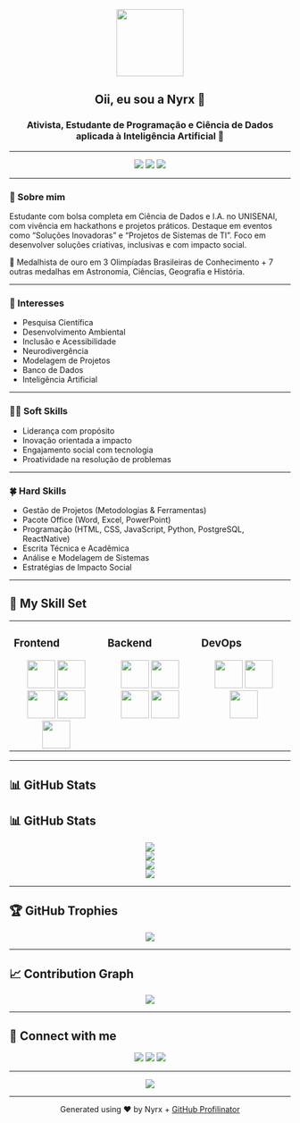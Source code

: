 <div align="center">
  <img src="https://thumbs.dreamstime.com/b/panda-antropom%C3%B3rfica-programador-que-est%C3%A1-com-computador-e-caf%C3%A9-na-sala-do-servidor-105309988.jpg" align="center" height="120" width="120" />
</div>

<div align="center">

## Oii, eu sou a Nyrx 🌸  
### Ativista, Estudante de Programação e Ciência de Dados aplicada à Inteligência Artificial 🚀

---

<img src="https://img.shields.io/badge/GitHub_Grade-A-brightgreen?style=for-the-badge&logo=github&logoColor=white" />
<img src="https://img.shields.io/badge/Status-Ativa_🚀-blueviolet?style=for-the-badge" />
<img src="https://img.shields.io/badge/Orgulho_LGBTQIA+-f542a7?style=for-the-badge" />

</div>

---

### 🔭 Sobre mim

Estudante com bolsa completa em Ciência de Dados e I.A. no UNISENAI, com vivência em hackathons e projetos práticos. Destaque em eventos como “Soluções Inovadoras” e “Projetos de Sistemas de TI”. Foco em desenvolver soluções criativas, inclusivas e com impacto social.

🏅 Medalhista de ouro em 3 Olimpíadas Brasileiras de Conhecimento + 7 outras medalhas em Astronomia, Ciências, Geografia e História.

---

### 👀 Interesses

- Pesquisa Científica  
- Desenvolvimento Ambiental  
- Inclusão e Acessibilidade  
- Neurodivergência  
- Modelagem de Projetos  
- Banco de Dados  
- Inteligência Artificial  

---

### 🤜🤛 Soft Skills

- Liderança com propósito  
- Inovação orientada a impacto  
- Engajamento social com tecnologia  
- Proatividade na resolução de problemas  

---

### 🍀 Hard Skills

- Gestão de Projetos (Metodologias & Ferramentas)  
- Pacote Office (Word, Excel, PowerPoint)  
- Programação (HTML, CSS, JavaScript, Python, PostgreSQL, ReactNative)  
- Escrita Técnica e Acadêmica  
- Análise e Modelagem de Sistemas  
- Estratégias de Impacto Social  

---

## 🧠 My Skill Set

<table><tr><td valign="top" width="33%">

### Frontend  
<div align="center">  
<a href="#"><img src="https://profilinator.rishav.dev/skills-assets/html5-original-wordmark.svg" height="50" /></a>  
<a href="#"><img src="https://profilinator.rishav.dev/skills-assets/css3-original-wordmark.svg" height="50" /></a>  
<a href="#"><img src="https://profilinator.rishav.dev/skills-assets/javascript-original.svg" height="50" /></a>  
<a href="#"><img src="https://profilinator.rishav.dev/skills-assets/react-original-wordmark.svg" height="50" /></a>  
<a href="#"><img src="https://profilinator.rishav.dev/skills-assets/figma-icon.svg" height="50" /></a>  
</div>

</td><td valign="top" width="33%">

### Backend  
<div align="center">  
<a href="#"><img src="https://profilinator.rishav.dev/skills-assets/python-original.svg" height="50" /></a>  
<a href="#"><img src="https://profilinator.rishav.dev/skills-assets/nodejs-original-wordmark.svg" height="50" /></a>  
<a href="#"><img src="https://profilinator.rishav.dev/skills-assets/express-original-wordmark.svg" height="50" /></a>  
<a href="#"><img src="https://profilinator.rishav.dev/skills-assets/postgresql-original-wordmark.svg" height="50" /></a>  
</div>

</td><td valign="top" width="33%">

### DevOps  
<div align="center">  
<a href="#"><img src="https://profilinator.rishav.dev/skills-assets/amazonwebservices-original-wordmark.svg" height="50" /></a>  
<a href="#"><img src="https://profilinator.rishav.dev/skills-assets/linux-original.svg" height="50" /></a>  
<a href="#"><img src="https://profilinator.rishav.dev/skills-assets/git-scm-icon.svg" height="50" /></a>  
</div>

</td></tr></table>

---

## 📊 GitHub Stats  

## 📊 GitHub Stats

<div align="center">
  <img src="https://github-readme-stats.vercel.app/api?username=NyrxScar&show_icons=true&theme=radical&include_all_commits=true&count_private=true&hide_border=true" />
  <br />
  <img src="https://img.shields.io/badge/Nota-A-brightgreen?style=for-the-badge&logo=github" />
</div>

<div align="center">
  <img src="https://github-readme-stats.vercel.app/api/top-langs/?username=NyrxScar&layout=compact&theme=radical&hide_border=true" />
</div>

<div align="center">
  <img src="https://github-readme-streak-stats.herokuapp.com/?user=NyrxScar&theme=radical&hide_border=true" />
</div>

---

## 🏆 GitHub Trophies  
<div align="center">
  <img src="https://github-profile-trophy.vercel.app/?username=NyrxScar&theme=darkhub&no-frame=true&column=7" />
</div>

---

## 📈 Contribution Graph  
<div align="center">
  <img src="https://github-readme-activity-graph.vercel.app/graph?username=NyrxScar&theme=react-dark&hide_border=true" />
</div>

---

## 📱 Connect with me

<div align="center">
<a href="https://github.com/NyrxScar"><img src="https://img.shields.io/badge/github-%2324292e.svg?&style=for-the-badge&logo=github&logoColor=white" /></a>
<a href="https://linkedin.com/in/Nyrx-Scar"><img src="https://img.shields.io/badge/linkedin-%231E77B5.svg?&style=for-the-badge&logo=linkedin&logoColor=white" /></a>
<a href="https://instagram.com/NyrxScar"><img src="https://img.shields.io/badge/instagram-%23000000.svg?&style=for-the-badge&logo=instagram&logoColor=white" /></a>
</div>

---

<div align="center">
  <img src="https://komarev.com/ghpvc/?username=NyrxScar&&style=flat-square" />
</div>

---

<div align="center">Generated using ❤️ by Nyrx + <a href="https://profilinator.rishav.dev/" target="_blank">GitHub Profilinator</a></div>
